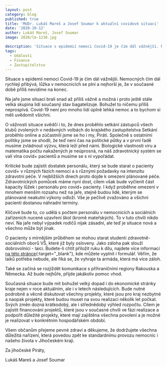 ```yaml
---
layout: post
category: blog
published: true
title: 'MUDr. Lukáš Mareš a Josef Soumar k aktuální covidové situaci'
date: '2020-10-12'
author: Lukáš Mareš, Josef Soumar
image: 2020/lm-1210.jpg

description: 'Situace s epidemií nemoci Covid-19 je čím dál vážnější. Nemocných čím dál rychleji přibývá, lůžka v nemocnicích se plní a nejhorší je, že v současné době příliš nevidíme na konec.'
tags:
  - Události
  - Finance
  - Zastupitelstvo
---
```

Situace s epidemií nemoci Covid-19 je čím dál vážnější. Nemocných čím dál rychleji přibývá, lůžka v nemocnicích se plní a nejhorší je, 
že v současné době příliš nevidíme na konec.

Na jaře jsme situaci brali snad až příliš vážně a možná i proto ještě stále velká skupina lidí současný stav bagatelizuje. 
Bohužel to ničemu příliš neprospívá. Covid-19 není pro mnoho lidí úplně lehká nemoc a to bychom si měli uvědomit všichni. 

O vážnosti situace svědčí i to, že dnes proběhlo setkání zástupců všech klubů zvolených v nedávných volbách do krajského zastupitelstva Setkání proběhlo online a 
zúčastnili jsme se ho i my, Piráti. Společně s ostatními politiky jsme se shodli, že teď není čas na politické půtky a v první řadě musíme zvládnout výzvu, 
která leží před námi. Biologické vlastnosti viru a matematika počtu nakažených je neúprosná, na náš zdravotnický systém se valí vlna covid+ pacientů a musíme 
se s ní vypořádat. 

Kritické bude zajistit dostatek personálu, který se bude starat o pacienty covid+ v různých fázích nemoci a s různými požadavky na intenzitu zdravotní péče. 
V nejbližších dnech proto dojde k omezení plánované péče. Zdravotnických pomůcek máme nyní dost, cílem však bude vyčlenit část kapacity lůžek i personálu 
pro covid+ pacienty. I když proběhne omezení v mnohem menším rozsahu než na jaře, stejně budou lidé, kterým se plánované neakutní výkony odloží. 
Vše je pečlivě zvažováno a všichni pacienti dostanou náhradní termíny.  

Klíčové bude to, co udělá s počtem personálu v nemocnicích a sociálních zařízeních nucené uzavření škol (kromě mateřských). 
To v tuto chvíli nikdo neví. Na jaře nebyl výpadek rodičů nijak zásadní, ale teď je situace nová a všechno může být jinak. 

O pacienty s mírnějším průběhem se mohou starat studenti zdravotně-sociálních oborů VŠ, které již byly osloveny. Jako záloha pak slouží dobrovolníci - laici. 
Budete-li chtít přiložit ruku k dílu, najdete více informací [na této stránce](https://www.kraj-jihocesky.cz/nabor-dobrovolniku-v-jihoceskem-kraji){:target="_blank"}, kde můžete vyplnit i formulář. 
Věřím, že laiků potřeba nebude, ale říká se, že vyhraje ta armáda, která má více záloh.  

Také se začíná se rozjíždět komunikace s příhraničními regiony Rakouska a Německa. Až bude nejhůře, přijde jakákoliv pomoc vhod.

Současná situace bude mít bohužel velký dopad i do ekonomické stránky kraje nejen v roce aktuálním, ale i v letech následujících. 
Bude nutné podrobně a věcně diskutovat všechny projekty, které jsou pro kraj nezbytné a naopak projekty, které budou muset na svou realizaci 
několik let počkat. Svých změn dozná krátkodobý, ale i střednědobý výhled rozpočtu. Cílem je zajistit financování projektů, které jsou v současné chvíli 
ve fázi realizace a podpořit důležité projekty, které mají zajištěna všechna povolení a je možné je realizovat v konkrétním hospodářském období.

Všem občanům přejeme pevné zdraví a děkujeme, že dodržujete všechna důležitá nařízení, která povedou zpět ke standardnímu provozu nemocnic i našeho života v Jihočeském kraji.

Za jihočeské Piráty,

Lukáš Mareš a Josef Soumar
